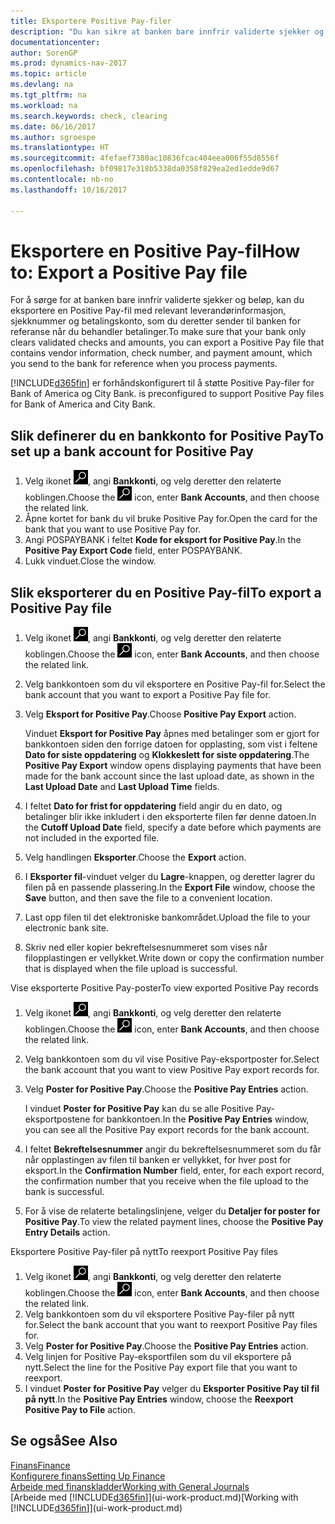 ```yaml
---
title: Eksportere Positive Pay-filer
description: "Du kan sikre at banken bare innfrir validerte sjekker og beløp, ved å eksportere en Positive Pay-fil som inneholder leverandør-og betalingsinformasjon."
documentationcenter: 
author: SorenGP
ms.prod: dynamics-nav-2017
ms.topic: article
ms.devlang: na
ms.tgt_pltfrm: na
ms.workload: na
ms.search.keywords: check, clearing
ms.date: 06/16/2017
ms.author: sgroespe
ms.translationtype: HT
ms.sourcegitcommit: 4fefaef7380ac10836fcac404eea006f55d8556f
ms.openlocfilehash: bf09817e318b5338da0358f829ea2ed1edde9d67
ms.contentlocale: nb-no
ms.lasthandoff: 10/16/2017

---
```

# <a name="how-to-export-a-positive-pay-file"></a><span data-ttu-id="dd724-103">Eksportere en Positive Pay-fil</span><span class="sxs-lookup"><span data-stu-id="dd724-103">How to: Export a Positive Pay file</span></span>
<span data-ttu-id="dd724-104">For å sørge for at banken bare innfrir validerte sjekker og beløp, kan du eksportere en Positive Pay-fil med relevant leverandørinformasjon, sjekknummer og betalingskonto, som du deretter sender til banken for referanse når du behandler betalinger.</span><span class="sxs-lookup"><span data-stu-id="dd724-104">To make sure that your bank only clears validated checks and amounts, you can export a Positive Pay file that contains vendor information, check number, and payment amount, which you send to the bank for reference when you process payments.</span></span>

[!INCLUDE[d365fin](includes/d365fin_md.md)]<span data-ttu-id="dd724-105"> er forhåndskonfigurert til å støtte Positive Pay-filer for Bank of America og City Bank.</span><span class="sxs-lookup"><span data-stu-id="dd724-105"> is preconfigured to support Positive Pay files for Bank of America and City Bank.</span></span>

## <a name="to-set-up-a-bank-account-for-positive-pay"></a><span data-ttu-id="dd724-106">Slik definerer du en bankkonto for Positive Pay</span><span class="sxs-lookup"><span data-stu-id="dd724-106">To set up a bank account for Positive Pay</span></span>
1. <span data-ttu-id="dd724-107">Velg ikonet ![Søk etter side eller rapport](media/ui-search/search_small.png "Søk etter side eller rapport"), angi **Bankkonti**, og velg deretter den relaterte koblingen.</span><span class="sxs-lookup"><span data-stu-id="dd724-107">Choose the ![Search for Page or Report](media/ui-search/search_small.png "Search for Page or Report icon") icon, enter **Bank Accounts**, and then choose the related link.</span></span>
2. <span data-ttu-id="dd724-108">Åpne kortet for bank du vil bruke Positive Pay for.</span><span class="sxs-lookup"><span data-stu-id="dd724-108">Open the card for the bank that you want to use Positive Pay for.</span></span>
3. <span data-ttu-id="dd724-109">Angi POSPAYBANK i feltet **Kode for eksport for Positive Pay**.</span><span class="sxs-lookup"><span data-stu-id="dd724-109">In the **Positive Pay Export Code** field, enter POSPAYBANK.</span></span>
4. <span data-ttu-id="dd724-110">Lukk vinduet.</span><span class="sxs-lookup"><span data-stu-id="dd724-110">Close the window.</span></span>

## <a name="to-export-a-positive-pay-file"></a><span data-ttu-id="dd724-111">Slik eksporterer du en Positive Pay-fil</span><span class="sxs-lookup"><span data-stu-id="dd724-111">To export a Positive Pay file</span></span>
1. <span data-ttu-id="dd724-112">Velg ikonet ![Søk etter side eller rapport](media/ui-search/search_small.png "Søk etter side eller rapport"), angi **Bankkonti**, og velg deretter den relaterte koblingen.</span><span class="sxs-lookup"><span data-stu-id="dd724-112">Choose the ![Search for Page or Report](media/ui-search/search_small.png "Search for Page or Report icon") icon, enter **Bank Accounts**, and then choose the related link.</span></span>
2. <span data-ttu-id="dd724-113">Velg bankkontoen som du vil eksportere en Positive Pay-fil for.</span><span class="sxs-lookup"><span data-stu-id="dd724-113">Select the bank account that you want to export a Positive Pay file for.</span></span>
3. <span data-ttu-id="dd724-114">Velg **Eksport for Positive Pay**.</span><span class="sxs-lookup"><span data-stu-id="dd724-114">Choose **Positive Pay Export** action.</span></span>

    <span data-ttu-id="dd724-115">Vinduet **Eksport for Positive Pay** åpnes med betalinger som er gjort for bankkontoen siden den forrige datoen for opplasting, som vist i feltene **Dato for siste oppdatering** og **Klokkeslett for siste oppdatering**.</span><span class="sxs-lookup"><span data-stu-id="dd724-115">The **Positive Pay Export** window opens displaying payments that have been made for the bank account since the last upload date, as shown in the **Last Upload Date** and **Last Upload Time** fields.</span></span>
4. <span data-ttu-id="dd724-116">I feltet **Dato for frist for oppdatering** field angir du en dato, og betalinger blir ikke inkludert i den eksporterte filen før denne datoen.</span><span class="sxs-lookup"><span data-stu-id="dd724-116">In the **Cutoff Upload Date** field, specify a date before which payments are not included in the exported file.</span></span>
5. <span data-ttu-id="dd724-117">Velg handlingen **Eksporter**.</span><span class="sxs-lookup"><span data-stu-id="dd724-117">Choose the **Export** action.</span></span>
6. <span data-ttu-id="dd724-118">I **Eksporter fil**-vinduet velger du **Lagre**-knappen, og deretter lagrer du filen på en passende plassering.</span><span class="sxs-lookup"><span data-stu-id="dd724-118">In the **Export File** window, choose the **Save** button, and then save the file to a convenient location.</span></span>
7. <span data-ttu-id="dd724-119">Last opp filen til det elektroniske bankområdet.</span><span class="sxs-lookup"><span data-stu-id="dd724-119">Upload the file to your electronic bank site.</span></span>
8. <span data-ttu-id="dd724-120">Skriv ned eller kopier bekreftelsesnummeret som vises når filopplastingen er vellykket.</span><span class="sxs-lookup"><span data-stu-id="dd724-120">Write down or copy the confirmation number that is displayed when the file upload is successful.</span></span>

<span data-ttu-id="dd724-121">Vise eksporterte Positive Pay-poster</span><span class="sxs-lookup"><span data-stu-id="dd724-121">To view exported Positive Pay records</span></span>

1. <span data-ttu-id="dd724-122">Velg ikonet ![Søk etter side eller rapport](media/ui-search/search_small.png "Søk etter side eller rapport"), angi **Bankkonti**, og velg deretter den relaterte koblingen.</span><span class="sxs-lookup"><span data-stu-id="dd724-122">Choose the ![Search for Page or Report](media/ui-search/search_small.png "Search for Page or Report icon") icon, enter **Bank Accounts**, and then choose the related link.</span></span>
2. <span data-ttu-id="dd724-123">Velg bankkontoen som du vil vise Positive Pay-eksportposter for.</span><span class="sxs-lookup"><span data-stu-id="dd724-123">Select the bank account that you want to view Positive Pay export records for.</span></span>
3. <span data-ttu-id="dd724-124">Velg **Poster for Positive Pay**.</span><span class="sxs-lookup"><span data-stu-id="dd724-124">Choose the **Positive Pay Entries** action.</span></span>

    <span data-ttu-id="dd724-125">I vinduet **Poster for Positive Pay** kan du se alle Positive Pay-eksportpostene for bankkontoen.</span><span class="sxs-lookup"><span data-stu-id="dd724-125">In the **Positive Pay Entries** window, you can see all the Positive Pay export records for the bank account.</span></span>
4. <span data-ttu-id="dd724-126">I feltet **Bekreftelsesnummer** angir du bekreftelsesnummeret som du får når opplastingen av filen til banken er vellykket, for hver post for eksport.</span><span class="sxs-lookup"><span data-stu-id="dd724-126">In the **Confirmation Number** field, enter, for each export record, the confirmation number that you receive when the file upload to the bank is successful.</span></span>
5. <span data-ttu-id="dd724-127">For å vise de relaterte betalingslinjene, velger du **Detaljer for poster for Positive Pay**.</span><span class="sxs-lookup"><span data-stu-id="dd724-127">To view the related payment lines, choose the **Positive Pay Entry Details** action.</span></span>

<span data-ttu-id="dd724-128">Eksportere Positive Pay-filer på nytt</span><span class="sxs-lookup"><span data-stu-id="dd724-128">To reexport Positive Pay files</span></span>

1. <span data-ttu-id="dd724-129">Velg ikonet ![Søk etter side eller rapport](media/ui-search/search_small.png "Søk etter side eller rapport"), angi **Bankkonti**, og velg deretter den relaterte koblingen.</span><span class="sxs-lookup"><span data-stu-id="dd724-129">Choose the ![Search for Page or Report](media/ui-search/search_small.png "Search for Page or Report icon") icon, enter **Bank Accounts**, and then choose the related link.</span></span>
2. <span data-ttu-id="dd724-130">Velg bankkontoen som du vil eksportere Positive Pay-filer på nytt for.</span><span class="sxs-lookup"><span data-stu-id="dd724-130">Select the bank account that you want to reexport Positive Pay files for.</span></span>
3. <span data-ttu-id="dd724-131">Velg **Poster for Positive Pay**.</span><span class="sxs-lookup"><span data-stu-id="dd724-131">Choose the **Positive Pay Entries** action.</span></span>
4. <span data-ttu-id="dd724-132">Velg linjen for Positive Pay-eksportfilen som du vil eksportere på nytt.</span><span class="sxs-lookup"><span data-stu-id="dd724-132">Select the line for the Positive Pay export file that you want to reexport.</span></span>
5. <span data-ttu-id="dd724-133">I vinduet **Poster for Positive Pay** velger du **Eksporter Positive Pay til fil på nytt**.</span><span class="sxs-lookup"><span data-stu-id="dd724-133">In the **Positive Pay Entries** window, choose the **Reexport Positive Pay to File** action.</span></span>

## <a name="see-also"></a><span data-ttu-id="dd724-134">Se også</span><span class="sxs-lookup"><span data-stu-id="dd724-134">See Also</span></span>
[<span data-ttu-id="dd724-135">Finans</span><span class="sxs-lookup"><span data-stu-id="dd724-135">Finance</span></span>](finance.md)  
[<span data-ttu-id="dd724-136">Konfigurere finans</span><span class="sxs-lookup"><span data-stu-id="dd724-136">Setting Up Finance</span></span>](finance-setup-finance.md)  
[<span data-ttu-id="dd724-137">Arbeide med finanskladder</span><span class="sxs-lookup"><span data-stu-id="dd724-137">Working with General Journals</span></span>](ui-work-general-journals.md)  
<span data-ttu-id="dd724-138">[Arbeide med [!INCLUDE[d365fin](includes/d365fin_md.md)]](ui-work-product.md)</span><span class="sxs-lookup"><span data-stu-id="dd724-138">[Working with [!INCLUDE[d365fin](includes/d365fin_md.md)]](ui-work-product.md)</span></span>


